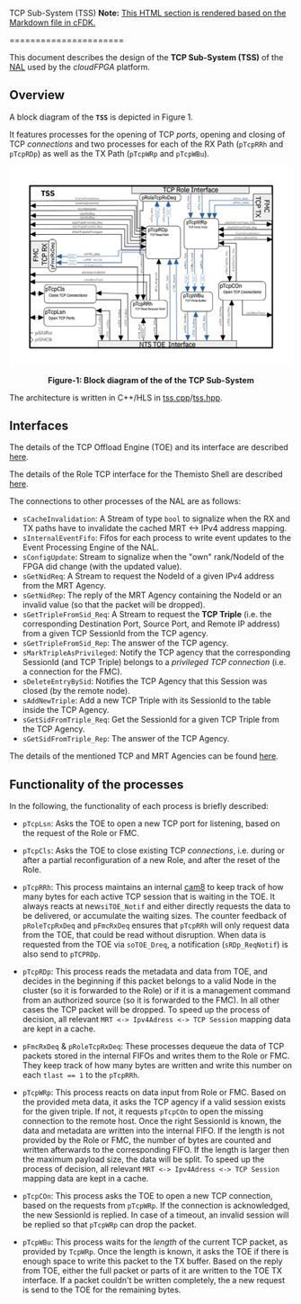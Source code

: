 TCP Sub-System (TSS)
**Note:** [This HTML section is rendered based on the Markdown file in cFDK.](https://github.com/cloudFPGA/cFDK/blob/master/DOC/NAL/TSS.md)

======================

This document describes the design of the **TCP Sub-System (TSS)** of the [NAL](https://github.com/cloudFPGA/cFDK/blob/master/DOC/NAL/./NAL.md) used by the *cloudFPGA* platform.

## Overview

A block diagram of the **`TSS`** is depicted in Figure 1. 

It features processes for the opening of TCP *ports*, opening and closing of TCP *connections* and two processes for each of the RX Path (`pTcpRRh` and `pTcpRDp`) as well as the TX Path (`pTcpWRp` and `pTcpWBu`).

![Block Diagram of the NAL](https://github.com/cloudFPGA/cFDK/blob/master/DOC/NAL/./images/Fig-TSS-Structure.png?raw=true#center)

<p align="center"><b>Figure-1: Block diagram of the of the TCP Sub-System</b></p>

The architecture is written in C++/HLS in  [tss.cpp](../../SRA/LIB/SHELL/LIB/hls/NAL/src/tss.cpp)/[tss.hpp](../../SRA/LIB/SHELL/LIB/hls/NAL/src/tss.hpp).

## Interfaces

The details of the TCP Offload Engine (TOE) and its interface are described [here](https://github.com/cloudFPGA/cFDK/blob/master/DOC/NAL/../NTS/TOE.md). 

The details of the Role TCP interface for the Themisto Shell are described [here](https://github.com/cloudFPGA/cFDK/blob/master/DOC/NAL/../Themisto.md).

The connections to other processes of the NAL are as follows: 

- `sCacheInvalidation`: A Stream of type `bool` to signalize when the RX and TX paths have to invalidate the cached MRT <-> IPv4 address mapping.
- `sInternalEventFifo`: Fifos for each process to write event updates to the Event Processing Engine of the NAL.
- `sConfigUpdate`: Stream to signalize when the "own" rank/NodeId of the FPGA did change (with the updated value).
- `sGetNidReq`: A Stream to request the NodeId of a given IPv4 address from the MRT Agency.
- `sGetNidRep`: The reply of the MRT Agency containing the NodeId or an invalid value (so that the packet will be dropped). 
- `sGetTripleFromSid_Req`: A Stream to request the **TCP Triple** (i.e. the corresponding Destination Port, Source Port, and Remote IP address) from a given TCP SessionId from the TCP agency.
- `sGetTripleFromSid_Rep`: The answer of the TCP agency. 
- `sMarkTripleAsPrivileged`: Notify the TCP agency that the corresponding SessionId (and TCP Triple) belongs to a *privileged TCP connection* (i.e. a connection for the FMC).
- `sDeleteEntryBySid`: Notifies the TCP Agency that this Session was closed (by the remote node).
- `sAddNewTriple`: Add a new TCP Triple with its SessionId to the table inside the TCP Agency.
- `sGetSidFromTriple_Req`: Get the SessionId for a given TCP Triple from the TCP Agency.
- `sGetSidFromTriple_Rep`: The answer of the TCP Agency. 

The details of the mentioned TCP and MRT Agencies can be found [here](https://github.com/cloudFPGA/cFDK/blob/master/DOC/NAL/./HSS.md). 

## Functionality of the processes

In the following, the functionality of each process is briefly described:

- `pTcpLsn`: Asks the TOE to open a new TCP port for listening, based on the request of the Role or FMC.

- `pTcpCls`: Asks the TOE to close existing TCP *connections*, i.e. during or after a partial reconfiguration of a new Role, and after the reset of the Role. 

- `pTcpRRh`: This process maintains an internal [cam8](../../SRA/LIB/SHELL/LIB/hls/NAL/src/cam8.hpp) to keep track of how many bytes for each active TCP session that is waiting in the TOE. It always reacts at new`siTOE_Notif`  and either directly requests the data to be delivered, or accumulate the waiting sizes. The counter feedback of `pRoleTcpRxDeq` and `pFmcRxDeq` ensures that `pTcpRRh` will only request data from the TOE, that could be read without disruption. When data is requested from the TOE via `soTOE_Dreq`, a notification (`sRDp_ReqNotif`) is also send to `pTCPRDp`. 

- `pTcpRDp`: This process reads the metadata and data from TOE, and decides in the beginning if this packet belongs to a valid Node in the cluster (so it is forwarded to the Role) or if it is a management command from an authorized source (so it is forwarded to the FMC). In all other cases the TCP packet will be dropped. To speed up the process of decision, all relevant `MRT <-> Ipv4Adress <-> TCP Session` mapping data are kept in a cache. 

- `pFmcRxDeq` & `pRoleTcpRxDeq`: These processes dequeue the data of TCP packets stored in the internal FIFOs and writes them to the Role or FMC. They keep track of how many bytes are written and write this number on each `tlast == 1` to the `pTcpRRh`. 

- `pTcpWRp`: This process reacts on data input from Role or FMC. Based on the provided meta data, it asks the TCP agency if a valid session exists for the given triple. If not, it requests `pTcpCOn` to open the missing connection to the remote host. Once the right SessionId is known, the data and metadata are written into the internal FIFO. If the length is not provided by the Role or FMC, the number of bytes are counted and written afterwards to the corresponding FIFO. If the length is larger then the maximum payload size, the data will be split. To speed up the process of decision, all relevant `MRT <-> Ipv4Adress <-> TCP Session` mapping data are kept in a cache.

- `pTcpCOn`: This process asks the TOE to open a new TCP connection, based on the requests from `pTcpWRp`. If the connection is acknowledged, the new SessionId is replied. In case of a timeout, an invalid session will be replied so that `pTcpWRp` can drop the packet.

- `pTcpWBu`: This process waits for the *length* of the current TCP packet, as provided by `TcpWRp`. Once the length is known, it asks the TOE if there is enough space to write this packet to the TX buffer. Based on the reply from TOE, either the full packet or parts of it are written to the TOE TX interface. If a packet couldn't be written completely, the a new request is send to the TOE for the remaining bytes.